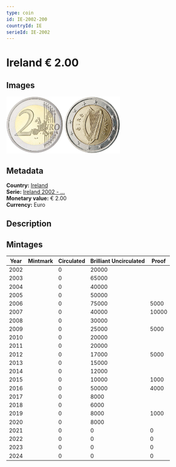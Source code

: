 ```yaml
---
type: coin
id: IE-2002-200
countryId: IE
serieId: IE-2002
---
```


# Ireland € 2.00

## Images

<img src="../../../Images/common-2002-200.webp" height="150" alt="Front image"><img src="Images/ireland-2002-200.webp" height="150" alt="Back image">

## Metadata

**Country:** [Ireland](../index.md)\
**Serie:** [Ireland 2002 - ...](index.md)\
**Monetary value:** € 2.00\
**Currency:** Euro

## Description

## Mintages

| Year | Mintmark | Circulated | Brilliant Uncirculated | Proof |
| ---- | -------- | ---------- | ---------------------- | ----- |
| 2002 |          | 0          | 20000                  |       |
| 2003 |          | 0          | 65000                  |       |
| 2004 |          | 0          | 40000                  |       |
| 2005 |          | 0          | 50000                  |       |
| 2006 |          | 0          | 75000                  | 5000  |
| 2007 |          | 0          | 40000                  | 10000 |
| 2008 |          | 0          | 30000                  |       |
| 2009 |          | 0          | 25000                  | 5000  |
| 2010 |          | 0          | 20000                  |       |
| 2011 |          | 0          | 20000                  |       |
| 2012 |          | 0          | 17000                  | 5000  |
| 2013 |          | 0          | 15000                  |       |
| 2014 |          | 0          | 12000                  |       |
| 2015 |          | 0          | 10000                  | 1000  |
| 2016 |          | 0          | 50000                  | 4000  |
| 2017 |          | 0          | 8000                   |       |
| 2018 |          | 0          | 6000                   |       |
| 2019 |          | 0          | 8000                   | 1000  |
| 2020 |          | 0          | 8000                   |       |
| 2021 |          | 0          | 0                      | 0     |
| 2022 |          | 0          | 0                      | 0     |
| 2023 |          | 0          | 0                      | 0     |
| 2024 |          | 0          | 0                      | 0     |
